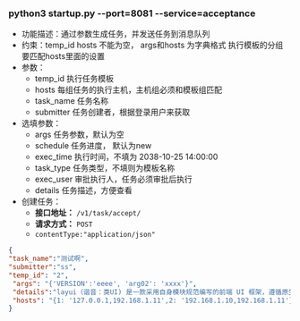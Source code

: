 ### python3 startup.py --port=8081  --service=acceptance
- 功能描述：通过参数生成任务，并发送任务到消息队列
- 约束：temp_id hosts 不能为空， args和hosts 为字典格式 执行模板的分组要匹配hosts里面的设置
- 参数：
  - temp_id   执行任务模板
  - hosts     每组任务的执行主机，主机组必须和模板组匹配
  - task_name 任务名称
  - submitter 任务创建者，根据登录用户来获取
- 选填参数：
  - args      任务参数，默认为空
  - schedule  任务进度， 默认为new
  - exec_time 执行时间，不填为 2038-10-25 14:00:00
  - task_type 任务类型，不填则为模板名称
  - exec_user 审批执行人，任务必须审批后执行
  - details   任务描述，方便查看
- 创建任务：
  - **接口地址：** `/v1/task/accept/`
  - **请求方式：** `POST`
  - `contentType:"application/json"`
```json
{
"task_name":"测试啊",
"submitter":"ss",
"temp_id": "2",
 "args": "{'VERSION':'eeee', 'arg02': 'xxxx'}",
 "details":"layui（谐音：类UI) 是一款采用自身模块规范编写的前端 UI 框架，遵循原生 HTML/CSS/JS 的书写与组织形式，门槛极低，拿来即用。其外在极简，却又不失饱满的内在，体积轻盈，组件丰盈，从核心代码到 API 的每一处细节都经过精心雕琢，非常适合界面的快速开发。layui 首个版本发布于2016年金秋，她区别于那些基于 MVVM 底层的 UI 框架，却并非逆道而行，而是信奉返璞归真之道。准确地说，她更多是为服务端程序员量身定做，你无需涉足各种前端工具的复杂配置，只需面对浏览器本身，让一切你所需要的元素与交互，从这里信手拈来。",
 "hosts": "{1: '127.0.0.1,192.168.1.11',2: '192.168.1.10,192.168.1.11'}"
}
```